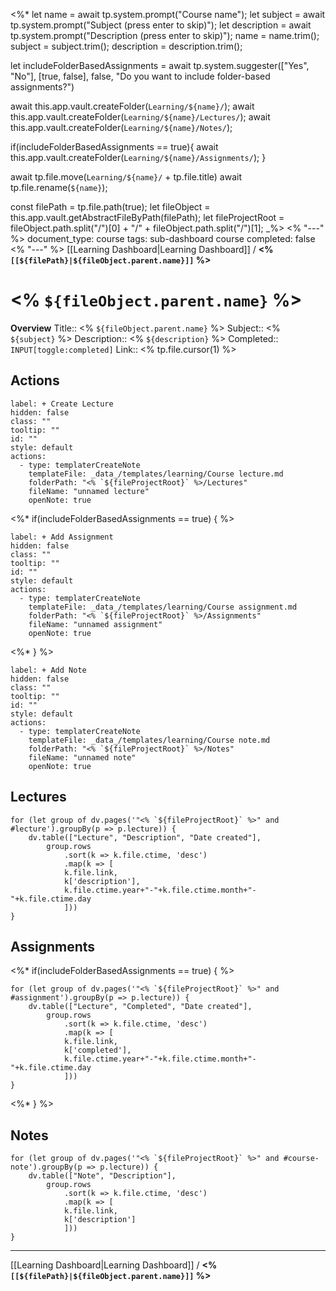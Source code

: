 <%*
let name = await tp.system.prompt("Course name");
let subject = await tp.system.prompt("Subject (press enter to skip)");
let description = await tp.system.prompt("Description (press enter to skip)");
name = name.trim();
subject = subject.trim();
description = description.trim();

let includeFolderBasedAssignments = await tp.system.suggester(["Yes", "No"], [true, false], false, "Do you want to include folder-based assignments?")

await this.app.vault.createFolder(`Learning/${name}/`);
await this.app.vault.createFolder(`Learning/${name}/Lectures/`);
await this.app.vault.createFolder(`Learning/${name}/Notes/`);

if(includeFolderBasedAssignments == true){
	await this.app.vault.createFolder(`Learning/${name}/Assignments/`);
}

await tp.file.move(`Learning/${name}/` + tp.file.title)
await tp.file.rename(`${name}`);

const filePath = tp.file.path(true);
let fileObject = this.app.vault.getAbstractFileByPath(filePath);
let fileProjectRoot = fileObject.path.split("/")[0] + "/" + fileObject.path.split("/")[1];
_%>
<% "---" %>
document_type: course
tags: sub-dashboard course
completed: false
<% "---" %>
[[Learning Dashboard|Learning Dashboard]] / **<% `[[${filePath}|${fileObject.parent.name}]]` %>**
# <% `${fileObject.parent.name}` %>
**Overview**
Title:: <% `${fileObject.parent.name}` %>
Subject:: <% `${subject}` %>
Description:: <% `${description}` %>
Completed:: `INPUT[toggle:completed]`
Link:: <% tp.file.cursor(1) %>


## Actions
```meta-bind-button
label: + Create Lecture
hidden: false
class: ""
tooltip: ""
id: ""
style: default
actions:
  - type: templaterCreateNote
    templateFile: _data_/templates/learning/Course lecture.md
    folderPath: "<% `${fileProjectRoot}` %>/Lectures"
    fileName: "unnamed lecture"
    openNote: true

```
<%* if(includeFolderBasedAssignments == true) { %>
```meta-bind-button
label: + Add Assignment
hidden: false
class: ""
tooltip: ""
id: ""
style: default
actions:
  - type: templaterCreateNote
    templateFile: _data_/templates/learning/Course assignment.md
    folderPath: "<% `${fileProjectRoot}` %>/Assignments"
    fileName: "unnamed assignment"
    openNote: true

```
<%* }  %>
```meta-bind-button
label: + Add Note
hidden: false
class: ""
tooltip: ""
id: ""
style: default
actions:
  - type: templaterCreateNote
    templateFile: _data_/templates/learning/Course note.md
    folderPath: "<% `${fileProjectRoot}` %>/Notes"
    fileName: "unnamed note"
    openNote: true

```


## Lectures
```dataviewjs
for (let group of dv.pages('"<% `${fileProjectRoot}` %>" and #lecture').groupBy(p => p.lecture)) {
	dv.table(["Lecture", "Description", "Date created"], 
		group.rows 
			.sort(k => k.file.ctime, 'desc')
			.map(k => [
			k.file.link, 
			k['description'],
			k.file.ctime.year+"-"+k.file.ctime.month+"-"+k.file.ctime.day
			]))
}
```


## Assignments
<%* if(includeFolderBasedAssignments == true) { %>
```dataviewjs
for (let group of dv.pages('"<% `${fileProjectRoot}` %>" and #assignment').groupBy(p => p.lecture)) {
	dv.table(["Lecture", "Completed", "Date created"], 
		group.rows 
			.sort(k => k.file.ctime, 'desc')
			.map(k => [
			k.file.link, 
			k['completed'],
			k.file.ctime.year+"-"+k.file.ctime.month+"-"+k.file.ctime.day
			]))
}
```
<%* }  %>

## Notes
```dataviewjs
for (let group of dv.pages('"<% `${fileProjectRoot}` %>" and #course-note').groupBy(p => p.lecture)) {
	dv.table(["Note", "Description"], 
		group.rows 
			.sort(k => k.file.ctime, 'desc')
			.map(k => [
			k.file.link, 
			k['description']
			]))
}
```


---
[[Learning Dashboard|Learning Dashboard]] / **<% `[[${filePath}|${fileObject.parent.name}]]` %>**